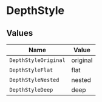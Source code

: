 # DepthStyle


## Values

| Name                 | Value                |
| -------------------- | -------------------- |
| `DepthStyleOriginal` | original             |
| `DepthStyleFlat`     | flat                 |
| `DepthStyleNested`   | nested               |
| `DepthStyleDeep`     | deep                 |